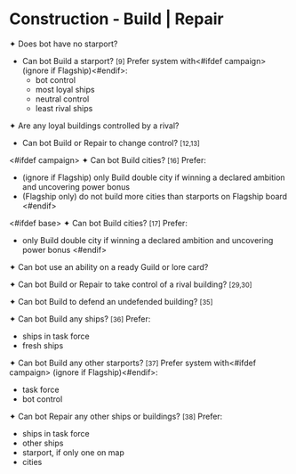 # Construction - Build | Repair

✦ Does bot have no starport?

- Can bot Build a starport? <span style="font-size: 12px;">[9]</span> Prefer system with<#ifdef campaign>(ignore if Flagship)<#endif>:
	- bot control
	- most loyal ships
	- neutral control
	- least rival ships

✦ Are any loyal buildings controlled by a rival?

- Can bot Build or Repair to change control? <span style="font-size: 12px;">[12,13]</span>

<#ifdef campaign>
✦ Can bot Build cities? <span style="font-size: 12px;">[16]</span> Prefer:

- (ignore if Flagship) only Build double city if winning a declared ambition and uncovering power bonus
- (Flagship only) do not build more cities than starports on Flagship board
<#endif>

<#ifdef base>
✦ Can bot Build cities? <span style="font-size: 12px;">[17]</span> Prefer:

- only Build double city if winning a declared ambition and uncovering power bonus
<#endif>

✦ Can bot use an ability on a ready Guild or lore card?

✦ Can bot Build or Repair to take control of a rival building? <span style="font-size: 12px;">[29,30]</span>

✦ Can bot Build to defend an undefended building? <span style="font-size: 12px;">[35]</span>

✦ Can bot Build any ships? <span style="font-size: 12px;">[36]</span> Prefer:

- ships in task force
- fresh ships

✦ Can bot Build any other starports? <span style="font-size: 12px;">[37]</span> Prefer system with<#ifdef campaign> (ignore if Flagship)<#endif>:

- task force
- bot control

✦ Can bot Repair any other ships or buildings? <span style="font-size: 12px;">[38]</span> Prefer:

- ships in task force
- other ships
- starport, if only one on map
- cities

<div class="pagebreak"> </div>
